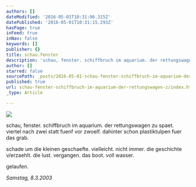 ```yaml
---
authors: []
dateModified: '2016-05-01T10:31:06.315Z'
datePublished: '2016-05-01T10:31:15.293Z'
hasPage: true
inFeed: true
inNav: false
keywords: []
publisher: {}
title: schau.fenster
description: 'schau, fenster. schiffbruch im aquarium. der rettungswagen zu spaet. viertel nach zwei statt fuenf vor zwoelf. dahinter schon plastiktulpen fuer das grab.'
author: []
starred: false
sourcePath: _posts/2016-05-01-schau-fenster-schiffbruch-im-aquarium-der-rettungswagen-z.md
published: true
url: schau-fenster-schiffbruch-im-aquarium-der-rettungswagen-z/index.html
_type: Article

---
```

![](https://the-grid-user-content.s3-us-west-2.amazonaws.com/80ddc0c5-5e4c-4489-bf0e-94b6f4f7cf29.jpg)

schau, fenster. schiffbruch im aquarium. der rettungswagen zu spaet. viertel nach zwei statt fuenf vor zwoelf. dahinter schon plastiktulpen fuer das grab.

schade um die kleinen geschaefte. vielleicht. nicht immer. die geschichte v/erzaehlt. die lust. vergangen. das boot. voll wasser.

gelaufen.

_Samstag, 8.3.2003_